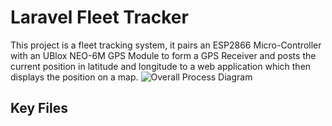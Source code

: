 # Laravel Fleet Tracker
This project is a fleet tracking system, it pairs an ESP2866 Micro-Controller with an UBlox NEO-6M GPS Module to form a GPS Receiver and posts the current position in latitude and longitude to a web application which then displays the position on a map.
![Overall Process Diagram](https://i.imgur.com/jGDDhQt.png)

## Key Files
